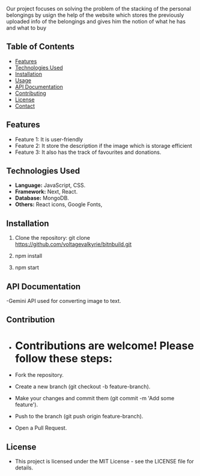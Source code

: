 Our project focuses on solving the problem of the stacking of the personal belongings by usign the help of the website which stores the previously uploaded info of the belongings and gives him the notion of what he has and what to buy

 ## Table of Contents

- [Features](#features)
- [Technologies Used](#technologies-used)
 - [Installation](#installation)
- [Usage](#usage)
- [API Documentation](#api-documentation)
- [Contributing](#contributing)
- [License](#license)
- [Contact](#contact)

## Features

- Feature 1: It is user-friendly
- Feature 2: It store the description if the image which is storage efficient
- Feature 3: It also has the track of favourites and donations.

## Technologies Used

- **Language:** JavaScript, CSS.
- **Framework:** Next, React.
- **Database:** MongoDB.
- **Others:** React icons, Google Fonts,

## Installation

1. Clone the repository:
  git clone https://github.com/voltagevalkyrie/bitnbuild.git

2. npm install

3. npm start

## API Documentation

-Gemini API used for converting image to text.

## Contribution

- # Contributions are welcome! Please follow these steps:

- Fork the repository.
- Create a new branch (git checkout -b feature-branch).
- Make your changes and commit them (git commit -m 'Add some feature').
- Push to the branch (git push origin feature-branch).
- Open a Pull Request.

## License
- This project is licensed under the MIT License - see the LICENSE file for details.
